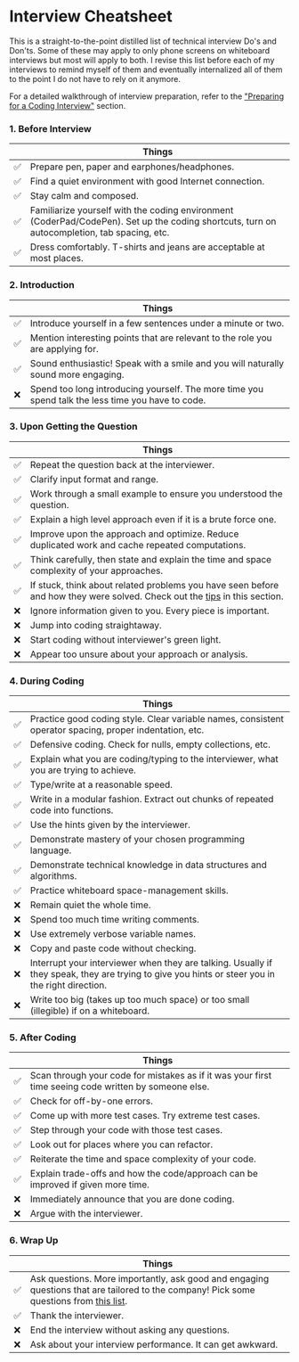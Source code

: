 Interview Cheatsheet
==

This is a straight-to-the-point distilled list of technical interview Do's and Don'ts. Some of these may apply to only phone screens on whiteboard interviews but most will apply to both. I revise this list before each of my interviews to remind myself of them and eventually internalized all of them to the point I do not have to rely on it anymore.

For a detailed walkthrough of interview preparation, refer to the ["Preparing for a Coding Interview"](./) section.

### 1. Before Interview

|| Things |
|-|-|
|✅|Prepare pen, paper and earphones/headphones.|
|✅|Find a quiet environment with good Internet connection.|
|✅|Stay calm and composed.|
|✅|Familiarize yourself with the coding environment (CoderPad/CodePen). Set up the coding shortcuts, turn on autocompletion, tab spacing, etc.|
|✅|Dress comfortably. T-shirts and jeans are acceptable at most places.|

### 2. Introduction

|| Things |
|-|-|
|✅|Introduce yourself in a few sentences under a minute or two.|
|✅|Mention interesting points that are relevant to the role you are applying for.|
|✅|Sound enthusiastic! Speak with a smile and you will naturally sound more engaging.|
|❌|Spend too long introducing yourself. The more time you spend talk the less time you have to code.|

### 3. Upon Getting the Question

|| Things |
|-|-|
|✅|Repeat the question back at the interviewer.|
|✅|Clarify input format and range.|
|✅|Work through a small example to ensure you understood the question.|
|✅|Explain a high level approach even if it is a brute force one.|
|✅|Improve upon the approach and optimize. Reduce duplicated work and cache repeated computations.|
|✅|Think carefully, then state and explain the time and space complexity of your approaches.|
|✅|If stuck, think about related problems you have seen before and how they were solved. Check out the [tips](../algorithms) in this section.|
|❌|Ignore information given to you. Every piece is important.|
|❌|Jump into coding straightaway.|
|❌|Start coding without interviewer's green light.|
|❌|Appear too unsure about your approach or analysis.|

### 4. During Coding

|| Things |
|-|-|
|✅|Practice good coding style. Clear variable names, consistent operator spacing, proper indentation, etc.|
|✅|Defensive coding. Check for nulls, empty collections, etc.|
|✅|Explain what you are coding/typing to the interviewer, what you are trying to achieve.|
|✅|Type/write at a reasonable speed.|
|✅|Write in a modular fashion. Extract out chunks of repeated code into functions.|
|✅|Use the hints given by the interviewer.|
|✅|Demonstrate mastery of your chosen programming language.|
|✅|Demonstrate technical knowledge in data structures and algorithms.|
|✅|Practice whiteboard space-management skills.|
|❌|Remain quiet the whole time.|
|❌|Spend too much time writing comments.|
|❌|Use extremely verbose variable names.|
|❌|Copy and paste code without checking.|
|❌|Interrupt your interviewer when they are talking. Usually if they speak, they are trying to give you hints or steer you in the right direction.|
|❌|Write too big (takes up too much space) or too small (illegible) if on a whiteboard.|

### 5. After Coding

|| Things |
|-|-|
|✅|Scan through your code for mistakes as if it was your first time seeing code written by someone else.|
|✅|Check for off-by-one errors.|
|✅|Come up with more test cases. Try extreme test cases.|
|✅|Step through your code with those test cases.|
|✅|Look out for places where you can refactor.|
|✅|Reiterate the time and space complexity of your code.|
|✅|Explain trade-offs and how the code/approach can be improved if given more time.|
|❌|Immediately announce that you are done coding.|
|❌|Argue with the interviewer.|

### 6. Wrap Up

|| Things |
|-|-|
|✅|Ask questions. More importantly, ask good and engaging questions that are tailored to the company! Pick some questions from [this list](../non-technical/questions-to-ask.md).|
|✅|Thank the interviewer.|
|❌|End the interview without asking any questions.|
|❌|Ask about your interview performance. It can get awkward.|
